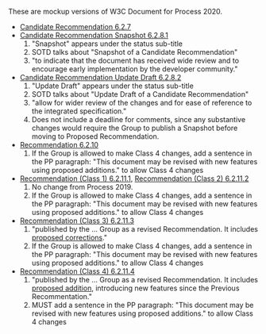 These are mockup versions of W3C Document for Process 2020.

* [Candidate Recommendation 6.2.7](https://htmlpreview.github.io/?https://github.com/w3c/tr-pages/blob/master/p2020mockup/cr-6.2.7.html)
* [Candidate Recommendation Snapshot 6.2.8.1](https://htmlpreview.github.io/?https://github.com/w3c/tr-pages/blob/master/p2020mockup/cr-6.2.8.1.html)
  1. "Snapshot" appears under the status sub-title
  1. SOTD talks about "Snapshot of a Candidate Recommendation"
  1. "to indicate that the document has received wide review and to encourage early implementation by the developer community."
* [Candidate Recommendation Update Draft 6.2.8.2](https://htmlpreview.github.io/?https://github.com/w3c/tr-pages/blob/master/p2020mockup/cr-6.2.8.2.html)
  1. "Update Draft" appears under the status sub-title
  1. SOTD talks about "Update Draft of a Candidate Recommendation"
  1. "allow for wider review of the changes and for ease of reference to the integrated specification."
  1. Does not include a deadline for comments, since any substantive changes would require the Group to publish a Snapshot before moving to Proposed Recommendation.
* [Recommendation 6.2.10](https://htmlpreview.github.io/?https://github.com/w3c/tr-pages/blob/master/p2020mockup/rec-6.2.10.html)
  1. If the Group is allowed to make Class 4 changes, add a sentence in the PP paragraph: "This document may be revised with new features using proposed additions." to allow Class 4 changes
* [Recommendation (Class 1) 6.2.11.1](https://htmlpreview.github.io/?https://github.com/w3c/tr-pages/blob/master/p2020mockup/rec-6.2.11.1.html), [Recommendation (Class 2) 6.2.11.2](https://htmlpreview.github.io/?https://github.com/w3c/tr-pages/blob/master/p2020mockup/rec-6.2.11.2.html)
  1. No change from Process 2019.
  1. If the Group is allowed to make Class 4 changes, add a sentence in the PP paragraph: "This document may be revised with new features using proposed additions." to allow Class 4 changes
* [Recommendation (Class 3) 6.2.11.3](https://htmlpreview.github.io/?https://github.com/w3c/tr-pages/blob/master/p2020mockup/rec-6.2.11.3.html)
  1. "published by the ... Group as a revised Recommendation. It includes [proposed corrections](https://w3c.github.io/w3process/#proposed-correction)."
  1. If the Group is allowed to make Class 4 changes, add a sentence in the PP paragraph: "This document may be revised with new features using proposed additions." to allow Class 4 changes
* [Recommendation (Class 4) 6.2.11.4](https://htmlpreview.github.io/?https://github.com/w3c/tr-pages/blob/master/p2020mockup/rec-6.2.11.4.html)
  1. "published by the ... Group as a revised Recommendation. It includes [proposed addition](https://w3c.github.io/w3process/#proposed-addition), introducing new features since the Previous Recommentation."
  1. MUST add a sentence in the PP paragraph: "This document may be revised with new features using proposed additions." to allow Class 4 changes


